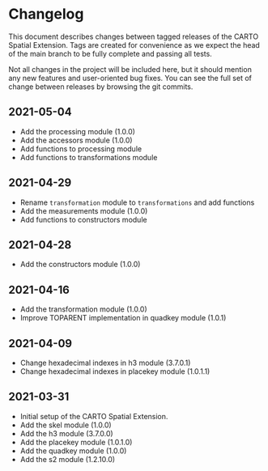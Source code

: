 # Changelog
This document describes changes between tagged releases of the CARTO Spatial Extension. Tags are created for convenience as we expect the head of the main branch to be fully complete and passing all tests.

Not all changes in the project will be included here, but it should mention any new features and user-oriented bug fixes. You can see the full set of change between releases by browsing the git commits.

## 2021-05-04

* Add the processing module (1.0.0)
* Add the accessors module (1.0.0)
* Add functions to processing module
* Add functions to transformations module

## 2021-04-29

* Rename `transformation` module to `transformations` and add functions
* Add the measurements module (1.0.0)
* Add functions to constructors module

## 2021-04-28

* Add the constructors module (1.0.0)

## 2021-04-16

* Add the transformation module (1.0.0)
* Improve TOPARENT implementation in quadkey module (1.0.1)

## 2021-04-09

* Change hexadecimal indexes in h3 module (3.7.0.1)
* Change hexadecimal indexes in placekey module (1.0.1.1)

## 2021-03-31

* Initial setup of the CARTO Spatial Extension.
* Add the skel module (1.0.0)
* Add the h3 module (3.7.0.0)
* Add the placekey module (1.0.1.0)
* Add the quadkey module (1.0.0)
* Add the s2 module (1.2.10.0)
